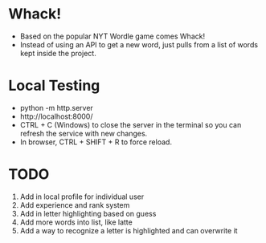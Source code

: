 # Whack!

- Based on the popular NYT Wordle game comes Whack!
- Instead of using an API to get a new word, just pulls from a list of words kept inside the project.

# Local Testing
- python -m http.server
- http://localhost:8000/
- CTRL + C (Windows) to close the server in the terminal so you can refresh the service with new changes.
- In browser, CTRL + SHIFT + R to force reload.

# TODO
1. Add in local profile for individual user
2. Add experience and rank system
3. Add in letter highlighting based on guess
4. Add more words into list, like latte
5. Add a way to recognize a letter is highlighted and can overwrite it